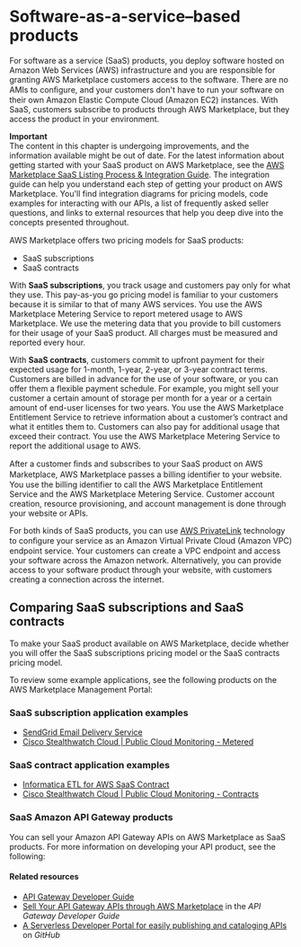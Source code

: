 # Software\-as\-a\-service–based products<a name="software-as-a-service-based-products-saas"></a>

For software as a service \(SaaS\) products, you deploy software hosted on Amazon Web Services \(AWS\) infrastructure and you are responsible for granting AWS Marketplace customers access to the software\. There are no AMIs to conﬁgure, and your customers don't have to run your software on their own Amazon Elastic Compute Cloud \(Amazon EC2\) instances\. With SaaS, customers subscribe to products through AWS Marketplace, but they access the product in your environment\.

**Important**  
The content in this chapter is undergoing improvements, and the information available might be out of date\. For the latest information about getting started with your SaaS product on AWS Marketplace, see the [AWS Marketplace SaaS Listing Process & Integration Guide](https://s3.amazonaws.com/awsmp-loadforms/AWS+Marketplace+-+SaaS+Integration+Guide.pdf)\. The integration guide can help you understand each step of getting your product on AWS Marketplace\. You'll find integration diagrams for pricing models, code examples for interacting with our APIs, a list of frequently asked seller questions, and links to external resources that help you deep dive into the concepts presented throughout\.

AWS Marketplace oﬀers two pricing models for SaaS products:
+ SaaS subscriptions
+ SaaS contracts

With **SaaS subscriptions**, you track usage and customers pay only for what they use\. This pay\-as\-you go pricing model is familiar to your customers because it is similar to that of many AWS services\. You use the AWS Marketplace Metering Service to report metered usage to AWS Marketplace\. We use the metering data that you provide to bill customers for their usage of your SaaS product\. All charges must be measured and reported every hour\.

With **SaaS contracts**, customers commit to upfront payment for their expected usage for 1\-month, 1\-year, 2\-year, or 3\-year contract terms\. Customers are billed in advance for the use of your software, or you can offer them a flexible payment schedule\. For example, you might sell your customer a certain amount of storage per month for a year or a certain amount of end\-user licenses for two years\. You use the AWS Marketplace Entitlement Service to retrieve information about a customer’s contract and what it entitles them to\. Customers can also pay for additional usage that exceed their contract\. You use the AWS Marketplace Metering Service to report the additional usage to AWS\.

After a customer ﬁnds and subscribes to your SaaS product on AWS Marketplace, AWS Marketplace passes a billing identiﬁer to your website\. You use the billing identifier to call the AWS Marketplace Entitlement Service and the AWS Marketplace Metering Service\. Customer account creation, resource provisioning, and account management is done through your website or APIs\.

For both kinds of SaaS products, you can use [AWS PrivateLink](https://docs.aws.amazon.com/marketplace/latest/userguide/privatelink.html) technology to conﬁgure your service as an Amazon Virtual Private Cloud \(Amazon VPC\) endpoint service\. Your customers can create a VPC endpoint and access your software across the Amazon network\. Alternatively, you can provide access to your software product through your website, with customers creating a connection across the internet\.

## Comparing SaaS subscriptions and SaaS contracts<a name="saas-subscriptions-and-saas-contracts-comparison"></a>

To make your SaaS product available on AWS Marketplace, decide whether you will offer the SaaS subscriptions pricing model or the SaaS contracts pricing model\.

To review some example applications, see the following products on the AWS Marketplace Management Portal:

### SaaS subscription application examples<a name="saas-subscription-examples"></a>
+ [SendGrid Email Delivery Service](https://aws.amazon.com/marketplace/pp/B074CQY6KB)
+ [Cisco Stealthwatch Cloud \| Public Cloud Monitoring \- Metered](https://aws.amazon.com/marketplace/pp/B075MWZVBM)

### SaaS contract application examples<a name="saas-contracts-examples"></a>
+ [Informatica ETL for AWS SaaS Contract](https://aws.amazon.com/marketplace/pp/B06XXM7JJT)
+ [Cisco Stealthwatch Cloud \| Public Cloud Monitoring \- Contracts](https://aws.amazon.com/marketplace/pp/B076J22YD8)

### SaaS Amazon API Gateway products<a name="saas-api-gateway"></a>

You can sell your Amazon API Gateway APIs on AWS Marketplace as SaaS products\. For more information on developing your API product, see the following:

#### Related resources<a name="saas-api-gateway-resources"></a>
+ [API Gateway Developer Guide](https://docs.aws.amazon.com/apigateway/latest/developerguide/welcome.html) 
+ [Sell Your API Gateway APIs through AWS Marketplace](https://docs.aws.amazon.com/apigateway/latest/developerguide/sell-api-as-saas-on-aws-marketplace.html) in the *API Gateway Developer Guide* 
+ [A Serverless Developer Portal for easily publishing and cataloging APIs](https://github.com/awslabs/aws-api-gateway-developer-portal) on *GitHub* 